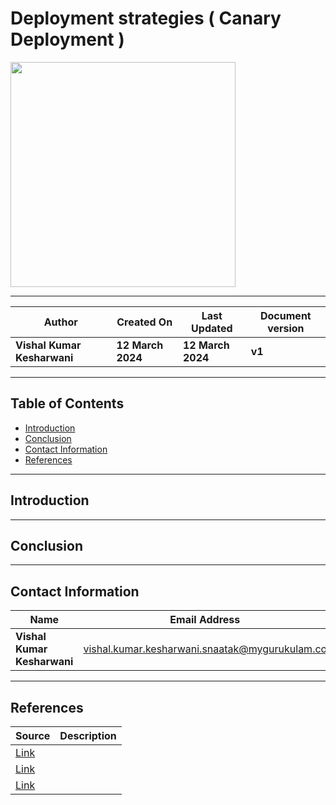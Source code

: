 # Deployment strategies ( Canary Deployment )

<img width="360" length="100" src="https://github.com/CodeOps-Hub/Documentation/assets/156056413/24ad8e64-67e6-4c50-80ae-4fd802f806fb">

***

| **Author** | **Created On** | **Last Updated** | **Document version** |
| ---------- | -------------- | ---------------- | -------------------- |
| **Vishal Kumar Kesharwani** | **12 March 2024** | **12 March 2024** | **v1** |

***

## Table of Contents

* [Introduction](#Introduction)
* [Conclusion](#Conclusion) 
* [Contact Information](#Contact-Information) 
* [References](#References)

 ***

 ## Introduction


***

## Conclusion


***

 ## Contact Information

 | **Name** | **Email Address** |
 | -------- | ----------------- |
 | **Vishal Kumar Kesharwani** | vishal.kumar.kesharwani.snaatak@mygurukulam.co |

 ***
 
 ## References

 | **Source** | **Description** |
 | ---------- | --------------- |
 | [Link]() |  |
 | [Link]() |  |
 | [Link]() |  |

 
